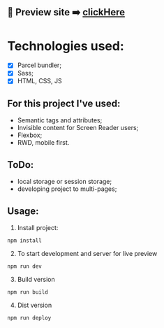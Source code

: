 

## 🎥  Preview site :arrow_right: [clickHere](https://szymonrojek.github.io/business-music-card/)

# Technologies used:
* [x] Parcel bundler;
* [x] Sass;
* [x] HTML, CSS, JS

## For this project I've used:
- Semantic tags and attributes;
- Invisible content for Screen Reader users;
- Flexbox;
- RWD, mobile first.

## ToDo:
- local storage or session storage;
- developing project to multi-pages;

## Usage:

1. Install project:
```
npm install
```
2. To start development and server for live preview
```
npm run dev
```
3. Build version
```
npm run build
```

4. Dist version
```
npm run deploy
```
